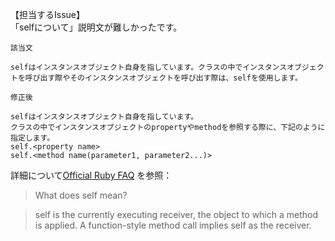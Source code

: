【担当するIssue】  
「selfについて」説明文が難しかったです。  

`該当文`

```
selfはインスタンスオブジェクト自身を指しています。クラスの中でインスタンスオブジェクトを呼び出す際やそのインスタンスオブジェクトを呼び出す際は、selfを使用します。
```

`修正後`

```
selfはインスタンスオブジェクト自身を指しています。
クラスの中でインスタンスオブジェクトのpropertyやmethodを参照する際に、下記のように指定します。
self.<property name>
self.<method name(parameter1, parameter2...)>
```

詳細について[Official Ruby FAQ](https://www.ruby-lang.org/en/documentation/faq/8/) を参照：


> What does self mean?

> self is the currently executing receiver, the object to which a method is applied. A function-style method call implies self as the receiver.

